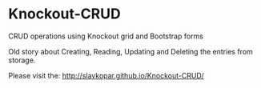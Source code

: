 Knockout-CRUD
=============

CRUD operations using Knockout grid and  Bootstrap forms 

Old story about Creating, Reading, Updating and Deleting the entries from storage.

Please visit the: 
http://slavkopar.github.io/Knockout-CRUD/

